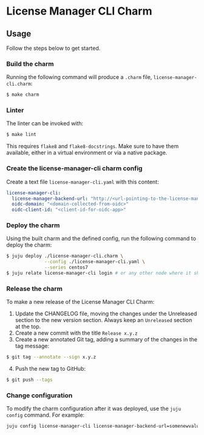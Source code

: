 # License Manager CLI Charm


## Usage

Follow the steps below to get started.

### Build the charm

Running the following command will produce a `.charm` file,
`license-manager-cli.charm`:
```bash
$ make charm
```

### Linter

The linter can be invoked with:

```bash
$ make lint
```

This requires `flake8` and `flake8-docstrings`. Make sure to have them
available, either in a virtual environment or via a native package.

### Create the license-manager-cli charm config

Create a text file `license-manager-cli.yaml` with this content:

```yaml
license-manager-cli:
  license-manager-backend-url: "http://<url-pointing-to-the-license-manager-backend>"
  oidc-domain: "<domain-collected-from-oidc>"
  oidc-client-id: "<client-id-for-oidc-app>"
```

### Deploy the charm

Using the built charm and the defined config, run the following command to
deploy the charm:

```bash
$ juju deploy ./license-manager-cli.charm \
              --config ./license-manager-cli.yaml \
              --series centos7
$ juju relate license-manager-cli login # or any other node where it should be installed
```

### Release the charm
To make a new release of the License Manager CLI Charm:

1. Update the CHANGELOG file, moving the changes under the Unreleased section to the new version section. Always keep an `Unreleased` section at the top.
2. Create a new commit with the title `Release x.y.z`
3. Create a new annotated Git tag, adding a summary of the changes in the tag message:
```bash
$ git tag --annotate --sign x.y.z
```
4. Push the new tag to GitHub:
```bash
$ git push --tags
```

### Change configuration

To modify the charm configuration after it was deployed, use the `juju config` command. For example:
```bash
juju config license-manager-cli license-manager-backend-url=somenewvalue
```